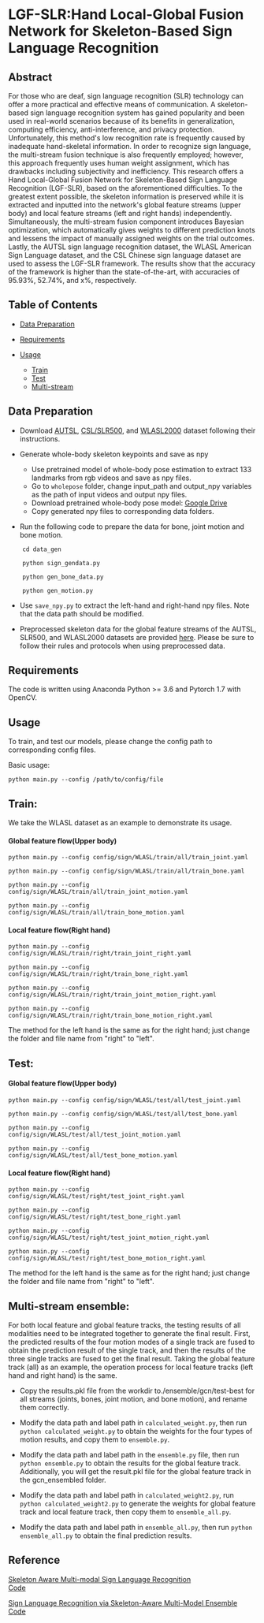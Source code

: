 # LGF-SLR:Hand Local-Global Fusion Network for Skeleton-Based Sign Language Recognition
## Abstract
For those who are deaf, sign language recognition (SLR) technology can offer a more practical and effective means of communication. A skeleton-based sign language recognition system has gained popularity and been used in real-world scenarios because of its benefits in generalization, computing efficiency, anti-interference, and privacy protection. Unfortunately, this method's low recognition rate is frequently caused by inadequate hand-skeletal information. In order to recognize sign language, the multi-stream fusion technique is also frequently employed; however, this approach frequently uses human weight assignment, which has drawbacks including subjectivity and inefficiency. This research offers a Hand Local-Global Fusion Network for Skeleton-Based Sign Language Recognition (LGF-SLR), based on the aforementioned difficulties. To the greatest extent possible, the skeleton information is preserved while it is extracted and inputted into the network's global feature streams (upper body) and local feature streams (left and right hands) independently. Simultaneously, the multi-stream fusion component introduces Bayesian optimization, which automatically gives weights to different prediction knots and lessens the impact of manually assigned weights on the trial outcomes. Lastly, the AUTSL sign language recognition dataset, the WLASL American Sign Language dataset, and the CSL Chinese sign language dataset are used to assess the LGF-SLR framework. The results show that the accuracy of the framework is higher than the state-of-the-art, with accuracies of 95.93%, 52.74%, and x%, respectively.
## Table of Contents
* [Data Preparation](https://github.com/MeiqiZhang7/LGF-SLR#data-preparation)
    
* [Requirements](https://github.com/MeiqiZhang7/LGF-SLR#requirements)  
    
* [Usage](https://github.com/MeiqiZhang7/LGF-SLR/blob/main/README.md#usage)
  * [Train](https://github.com/MeiqiZhang7/LGF-SLR/edit/main/README.md#train)
  * [Test](https://github.com/MeiqiZhang7/LGF-SLR/edit/main/README.md#test)
  * [Multi-stream](https://github.com/MeiqiZhang7/LGF-SLR/edit/main/README.md#multi-stream-ensemble) 
## Data Preparation
* Download [AUTSL](https://chalearnlap.cvc.uab.es/dataset/40/description/), [CSL/SLR500](https://link.zhihu.com/?target=http%3A//home.ustc.edu.cn/~pjh/openresources/cslr-dataset-2015/index.html), and [WLASL2000](https://dxli94.github.io/WLASL/) dataset following their instructions.
    
* Generate whole-body skeleton keypoints and save as npy  
    
  * Use pretrained model of whole-body pose estimation to extract 133 landmarks from rgb videos and save as npy files.
  * Go to `wholepose` folder, change input_path and output_npy variables as the path of input videos and output npy files.
  * Download pretrained whole-body pose model: [Google Drive](https://drive.google.com/file/d/1f_c3uKTDQ4DR3CrwMSI8qdsTKJvKVt7p/view?usp=sharing)
  * Copy generated npy files to corresponding data folders.
      
* Run the following code to prepare the data for bone, joint motion and bone motion.<br>
```
    cd data_gen
  
    python sign_gendata.py
  
    python gen_bone_data.py
  
    python gen_motion.py
```
* Use `save_npy.py` to extract the left-hand and right-hand npy files. Note that the data path should be modified.
    
* Preprocessed skeleton data for the global feature streams of the AUTSL, SLR500, and WLASL2000 datasets are provided [here](https://drive.google.com/drive/folders/1VUQsh_nf70slT4YsC-UzTCAZ3jB_uFKX?usp=sharing). Please be sure to follow their rules and protocols when using preprocessed data.
## Requirements
  The code is written using Anaconda Python >= 3.6 and Pytorch 1.7 with OpenCV.
## Usage
  To train, and test our models, please change the config path to corresponding config files.  
    
  Basic usage:
  ```
python main.py --config /path/to/config/file
```
  ## Train:
  We take the WLASL dataset as an example to demonstrate its usage. 
  #### Global feature flow(Upper body)
  ```
python main.py --config config/sign/WLASL/train/all/train_joint.yaml
  
python main.py --config config/sign/WLASL/train/all/train_bone.yaml
  
python main.py --config config/sign/WLASL/train/all/train_joint_motion.yaml
  
python main.py --config config/sign/WLASL/train/all/train_bone_motion.yaml
```
  ####  Local feature flow(Right hand)
  ```
python main.py --config config/sign/WLASL/train/right/train_joint_right.yaml
  
python main.py --config config/sign/WLASL/train/right/train_bone_right.yaml
  
python main.py --config config/sign/WLASL/train/right/train_joint_motion_right.yaml
  
python main.py --config config/sign/WLASL/train/right/train_bone_motion_right.yaml
  ```
The method for the left hand is the same as for the right hand; just change the folder and file name from "right" to "left".
  ## Test:
#### Global feature flow(Upper body)
  ```
python main.py --config config/sign/WLASL/test/all/test_joint.yaml
  
python main.py --config config/sign/WLASL/test/all/test_bone.yaml
  
python main.py --config config/sign/WLASL/test/all/test_joint_motion.yaml
  
python main.py --config config/sign/WLASL/test/all/test_bone_motion.yaml
```
  ####  Local feature flow(Right hand)
  ```
python main.py --config config/sign/WLASL/test/right/test_joint_right.yaml
  
python main.py --config config/sign/WLASL/test/right/test_bone_right.yaml
  
python main.py --config config/sign/WLASL/test/right/test_joint_motion_right.yaml
  
python main.py --config config/sign/WLASL/test/right/test_bone_motion_right.yaml
  ```
The method for the left hand is the same as for the right hand; just change the folder and file name from "right" to "left". 
  ## Multi-stream ensemble:
   For both local feature and global feature tracks, the testing results of all modalities need to be integrated together to generate the final result. First, the predicted results of the four motion modes of a single track are fused to obtain the prediction result of the single track, and then the results of the three single tracks are fused to get the final result. Taking the global feature track (all) as an example, the operation process for local feature tracks (left hand and right hand) is the same.
   * Copy the results.pkl file from the workdir to./ensemble/gcn/test-best for all streams (joints, bones, joint motion, and bone motion), and rename them correctly.
      
   * Modify the data path and label path in `calculated_weight.py`, then run `python calculated_weight.py` to obtain the weights for the four types of motion results, and copy them to `ensemble.py`.
       
   * Modify the data path and label path in the `ensemble.py` file, then run `python ensemble.py` to obtain the results for the global feature track. Additionally, you will get the result.pkl file for the global feature track in the gcn_ensembled folder.
       
   * Modify the data path and label path in `calculated_weight2.py`, run `python calculated_weight2.py` to generate the weights for global feature track and local feature track, then copy them to `ensemble_all.py`.
       
   * Modify the data path and label path in `ensemble_all.py`, then run `python ensemble_all.py` to obtain the final prediction results.
  
## Reference
[Skeleton Aware Multi-modal Sign Language Recognition](https://openaccess.thecvf.com/content/CVPR2021W/ChaLearn/papers/Jiang_Skeleton_Aware_Multi-Modal_Sign_Language_Recognition_CVPRW_2021_paper.pdf)  
[Code](https://github.com/jackyjsy/CVPR21Chal-SLR)  
  
[Sign Language Recognition via Skeleton-Aware Multi-Model Ensemble](https://arxiv.org/pdf/2110.06161.pdf)
[Code](https://github.com/jackyjsy/SAM-SLR-v2)
